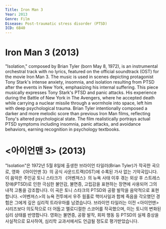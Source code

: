 ```yaml
---
Title: Iron Man 3
Year: 2013
Genre: Film
Disease: Post-traumatic stress disorder (PTSD)
ICD: 6B40
---
```


# Iron Man 3 (2013)

"Isolation," composed by Brian Tyler (born May 8, 1972), is an instrumental orchestral track with no lyrics, featured on the official soundtrack (OST) for the movie Iron Man 3. The music is used in scenes depicting protagonist Tony Stark's intense anxiety, insomnia, and isolation resulting from PTSD after the events in New York, emphasizing his internal suffering. This piece musically expresses Tony Stark's PTSD and panic attacks. His experience during the Battle of New York in The Avengers, where he accepted death while carrying a nuclear missile through a wormhole into space, left him with deep psychological trauma. Brian Tyler intentionally composed a darker and more melodic score than previous Iron Man films, reflecting Tony's altered psychological state. The film realistically portrays actual PTSD symptoms including insomnia, panic attacks, and avoidance behaviors, earning recognition in psychology textbooks.


# <아이언맨 3> (2013)

"Isolation"은 1972년 5월 8일에 출생한 브라이언 타일러(Brian Tyler)가 작곡한 곡으로, 영화 《아이언맨 3》의 공식 사운드트랙(OST)에 수록된 가사 없는 기악곡입니다. 이 음악은 주인공 토니 스타크가 《어벤져스》의 뉴욕 사태 이후 겪는 외상 후 스트레스 장애(PTSD)로 인한 극심한 불안감, 불면증, 고립감을 표현하는 장면에 사용되어 그의 내적 고통을 강조합니다. 이 곡은 토니 스타크의 PTSD와 공황 발작을 음악적으로 표현합니다. <어벤져스>의 뉴욕 전투에서 우주 웜홀로 핵미사일과 함께 죽음을 각오했던 경험은 그에게 깊은 심리적 트라우마를 남겼습니다. 브라이언 타일러는 이전 <아이언맨> 시리즈보다 의도적으로 더 어둡고 멜로디컬한 스코어를 작곡했으며, 이는 토니의 변화된 심리 상태를 반영합니다. 영화는 불면증, 공황 발작, 회피 행동 등 PTSD의 실제 증상을 사실적으로 묘사하여, 심리학 교과서에서도 언급될 정도로 평가받았습니다.
